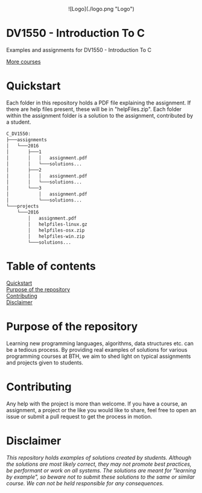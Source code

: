 <center>![Logo](./logo.png "Logo")</center>

DV1550 - Introduction To C
======

Examples and assignments for DV1550 - Introduction To C

[More courses](https://github.com/ProgrammingCoursesBTH)

# Quickstart
<a name="quickstart"></a>

Each folder in this repository holds a PDF file explaining the assignment. If there are help files present, these will be in "helpFiles.zip". Each folder within the assignment folder is a solution to the assignment, contributed by a student.

```
C_DV1550:
├───assignments
│   └───2016
│       ├───1
│       │   │   assignment.pdf
│       │   └───solutions...
│       ├───2
│       │   │   assignment.pdf
│       │   └───solutions...
│       └───3
│           │   assignment.pdf
│           └───solutions...
└───projects
    └───2016
        │   assignment.pdf
        │   helpfiles-linux.gz
        │   helpfiles-osx.zip
        │   helpfiles-win.zip
        └───solutions...
```

# Table of contents

[Quickstart](#quickstart)<br/>
[Purpose of the repository]("#purpose")<br />
[Contributing](#contributing)<br/>
[Disclaimer](#disclaimer)

# Purpose of the repository
<a name="purpose"></a>

Learning new programming languages, algorithms, data structures etc. can be a tedious process. By providing real examples of solutions for various programming courses at BTH, we aim to shed light on typical assignments and projects given to students.

# Contributing
<a name="contributing"></a>

Any help with the project is more than welcome. If you have a course, an assignment, a project or the like you would like to share, feel free to open an issue or submit a pull request to get the process in motion.

# Disclaimer
<a name="disclaimer"></a>

_This repository holds examples of solutions created by students. Although the solutions are most likely correct, they may not promote best practices, be performant or work on all systems. The solutions are meant for "learning by example", so beware not to submit these solutions to the same or similar course. We can not be held responsible for any consequences._
